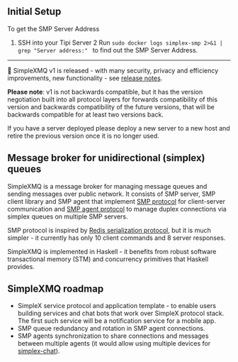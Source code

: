 ## Initial Setup

To get the SMP Server Address 

1. SSH into your Tipi Server
2 Run `sudo docker logs simplex-smp 2>&1 | grep "Server address:" ` to find out the SMP Server Address.

---

📢 SimpleXMQ v1 is released - with many security, privacy and efficiency improvements, new functionality - see [release notes](https://github.com/simplex-chat/simplexmq/releases/tag/v1.0.0).

**Please note**: v1 is not backwards compatible, but it has the version negotiation built into all protocol layers for forwards compatibility of this version and backwards compatibility of the future versions, that will be backwards compatible for at least two versions back.

If you have a server deployed please deploy a new server to a new host and retire the previous version once it is no longer used.

## [](https://github.com/simplex-chat/simplexmq#message-broker-for-unidirectional-simplex-queues)Message broker for unidirectional (simplex) queues

SimpleXMQ is a message broker for managing message queues and sending messages over public network. It consists of SMP server, SMP client library and SMP agent that implement [SMP protocol](https://github.com/simplex-chat/simplexmq/blob/stable/protocol/simplex-messaging.md) for client-server communication and [SMP agent protocol](https://github.com/simplex-chat/simplexmq/blob/stable/protocol/agent-protocol.md) to manage duplex connections via simplex queues on multiple SMP servers.

SMP protocol is inspired by [Redis serialization protocol](https://redis.io/topics/protocol), but it is much simpler - it currently has only 10 client commands and 8 server responses.

SimpleXMQ is implemented in Haskell - it benefits from robust software transactional memory (STM) and concurrency primitives that Haskell provides.

## [](https://github.com/simplex-chat/simplexmq#simplexmq-roadmap)SimpleXMQ roadmap

-   SimpleX service protocol and application template - to enable users building services and chat bots that work over SimpleX protocol stack. The first such service will be a notification service for a mobile app.
-   SMP queue redundancy and rotation in SMP agent connections.
-   SMP agents synchronization to share connections and messages between multiple agents (it would allow using multiple devices for [simplex-chat](https://github.com/simplex-chat/simplex-chat)).